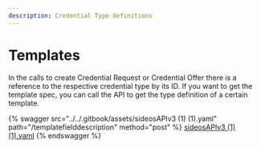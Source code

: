 ```yaml
---
description: Credential Type definitions
---
```


# Templates

In the calls to create Credential Request or Credential Offer there is a reference to the respective credential type by its ID. If you want to get the template spec, you can call the API to get the type definition of a certain template. &#x20;

{% swagger src="../../.gitbook/assets/sideosAPIv3 (1) (1).yaml" path="/templatefielddescription" method="post" %}
[sideosAPIv3 (1) (1).yaml](<../../.gitbook/assets/sideosAPIv3 (1) (1).yaml>)
{% endswagger %}
